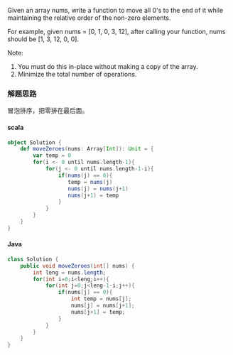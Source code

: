 Given an array nums, write a function to move all 0's to the end of it while maintaining the relative order of the non-zero elements.

For example, given nums = [0, 1, 0, 3, 12], after calling your function, nums should be [1, 3, 12, 0, 0].

Note:
1. You must do this in-place without making a copy of the array.
1. Minimize the total number of operations.


### 解题思路
冒泡排序，把零排在最后面。


#### scala

```scala
object Solution {
    def moveZeroes(nums: Array[Int]): Unit = {
        var temp = 0
        for(i <- 0 until nums.length-1){
            for(j <- 0 until nums.length-1-i){
                if(nums(j) == 0){
                   temp = nums(j)
                   nums(j) = nums(j+1)
                   nums(j+1) = temp
                }
            }
        }
    }
}
```
#### Java
```java
class Solution {
    public void moveZeroes(int[] nums) {
        int leng = nums.length;
        for(int i=0;i<leng;i++){
            for(int j=0;j<leng-1-i;j++){
                if(nums[j] == 0){
                    int temp = nums[j];
                    nums[j] = nums[j+1];
                    nums[j+1] = temp;
                }
            }
        }
    }
}
```